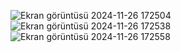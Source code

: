 ![Ekran görüntüsü 2024-11-26 172504](https://github.com/user-attachments/assets/a53605d9-720d-4c21-bfcf-279d9786d9f3)
![Ekran görüntüsü 2024-11-26 172538](https://github.com/user-attachments/assets/33c79dce-6a35-4ad1-b518-13eeb79b66bd)
![Ekran görüntüsü 2024-11-26 172558](https://github.com/user-attachments/assets/d5a4161b-be5a-4a11-a4c9-bfb2a1b09753)
